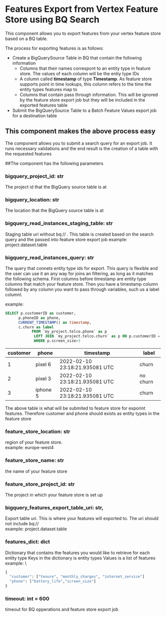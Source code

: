 # Features Export from Vertex Feature Store using BQ Search

This component allows you to export features from your vertex feature store based on a BQ table.

The process for exporting features is as follows:
* Create a BigQuerySource Table in BQ that contain the following information
  * Columns that their names correspont to an entity type in feature store. The values of each column will be the entiy type IDs 
  * A column called **timestamp** of type **Timestamp**. As feature store supports point in time lookups, this column refers to the time the entity types features map to
  * Columns that contain pass through information. This will be ignored by the feature store export job but they will be included in the exported features table
* Submit the BigQuerySource Table to a Batch Feature Values export job for a destination table

## This component makes the above process easy
The component allows you to submit a search query for an export job. It runs necessary validations and the end result is
the creation of a table with the requested features

##The component has the following parameters

### bigquery_project_id: str
The project id that the BigQuery source table is at

### bigquery_location: str
The location that the BigQuery source table is at

### bigquery_read_instances_staging_table: str
Staging table uri without bq://
. This table is created based on the search query and the passed into feature store export job
example: project.dataset.table 

### bigquery_read_instances_query: str
The query that connets entity type ids for export.
This query is flexible and the user can use it an any way for joins an filtering, as long as it matches the following
schema. First columns before timestamp are entity type columns that match your feature store. Then you have a timestamp 
column followed by any column you want to pass through variables, such us a label column\

example:
```SQL
SELECT p.customerID as customer, 
      p.phoneID as phone, 
      CURRENT_TIMESTAMP() as timestamp, 
      c.churn as label
            FROM `my_project.telco.phone` as p
             LEFT JOIN `my_project.telco.churn` as p ON p.customerID = c.customerID  
             WHERE p.screen_size>3
```

| customer | phone    |  timestamp | label    | 
|----------|----------|---|----------|
| 1        | pixel 6  | 2022-02-10 23:18:21.935081 UTC  | churn    |
| 2        | pixel 3  | 2022-02-10 23:18:21.935081 UTC  | no churn |
| 3        | iphone 5 | 2022-02-10 23:18:21.935081 UTC  | churn    |

The above table is what will be submited to feature store for exporint features.
Therefore customer and phone should exists as entity types in the feature store

### feature_store_location: str
region of your feature store.\
example: europe-west4

### feature_store_name: str
the name of your feature store

### feature_store_project_id: str
The project in which your feature store is set up

### bigquery_features_export_table_uri: str,
Export table uri. This is where your features will exported to. The uri should not include bq://\
example: project.dataset.table

### features_dict: dict
Dictionary that contains the features you would like to retrieve for each entity type
Keys in the dictionary is entity types
Values is a list of features
\
example: \
```python
{
  "customer": ["tenure", "monthly_charges", "internet_service"]
  "phone": ["battery_life","screen_size"]
}
```

### timeout: int = 600
timeout for BQ opperations and feature store export job
